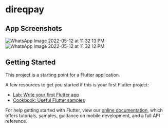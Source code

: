 # direqpay

## App Screenshots
![WhatsApp Image 2022-05-12 at 11 32 13 PM](https://user-images.githubusercontent.com/50459968/168140098-bca410a6-59e2-4a65-9a07-9f34e292bafc.jpeg)
![WhatsApp Image 2022-05-12 at 11 32 12 PM](https://user-images.githubusercontent.com/50459968/168140120-0a66ad39-c023-4d61-a796-d68cb9a4debf.jpeg)


## Getting Started

This project is a starting point for a Flutter application.

A few resources to get you started if this is your first Flutter project:

- [Lab: Write your first Flutter app](https://flutter.dev/docs/get-started/codelab)
- [Cookbook: Useful Flutter samples](https://flutter.dev/docs/cookbook)

For help getting started with Flutter, view our
[online documentation](https://flutter.dev/docs), which offers tutorials,
samples, guidance on mobile development, and a full API reference.
